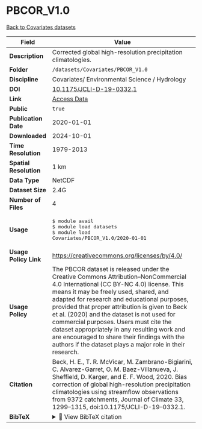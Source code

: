 # PBCOR_V1.0

[Back to Covariates datasets](../Covariates.md)

| Field | Value |
|--------|-------|
| **Description** | Corrected global high-resolution precipitation climatologies. |
| **Folder** | `/datasets/Covariates/PBCOR_V1.0` |
| **Discipline** | Covariates/ Environmental Science / Hydrology |
| **DOI** | [10.1175/JCLI-D-19-0332.1](https://doi.org/10.1175/JCLI-D-19-0332.1) |
| **Link** | [Access Data](http://www.gloh2o.org/pbcor/) |
| **Public** | `true` |
| **Publication Date** | 2020-01-01 |
| **Downloaded** | 2024-10-01 |
| **Time Resolution** | 1979-2013 |
| **Spatial Resolution** | 1 km |
| **Data Type** | NetCDF |
| **Dataset Size** | 2.4G |
| **Number of Files** | 4 |
| **Usage** | <pre>&#36; module avail<br>&#36; module load datasets<br>&#36; module load Covariates/PBCOR_V1.0/2020-01-01</pre> |
| **Usage Policy Link** | https://creativecommons.org/licenses/by/4.0/ |
| **Usage Policy** | The PBCOR dataset is released under the Creative Commons Attribution–NonCommercial 4.0 International (CC BY-NC 4.0) license. This means it may be freely used, shared, and adapted for research and educational purposes, provided that proper attribution is given to Beck et al. (2020) and the dataset is not used for commercial purposes. Users must cite the dataset appropriately in any resulting work and are encouraged to share their findings with the authors if the dataset plays a major role in their research. |
| **Citation** | Beck, H. E., T. R. McVicar, M. Zambrano-Bigiarini, C. Alvarez-Garret, O. M. Baez-Villanueva, J. Sheffield, D. Karger, and E. F. Wood, 2020. Bias correction of global high-resolution precipitation climatologies using streamflow observations from 9372 catchments, Journal of Climate 33, 1299–1315, doi:10.1175/JCLI-D-19–0332.1. |
| **BibTeX** | <details><summary>📜 View BibTeX citation</summary><pre>@article { BiasCorrectionofGlobalHighResolutionPrecipitationClimatologiesUsingStreamflowObservationsfrom9372Catchments,<br>      author = &quot;Hylke E. Beck and Eric F. Wood and Tim R. McVicar and Mauricio Zambrano-Bigiarini and Camila Alvarez-Garreton and Oscar M. Baez-Villanueva and Justin Sheffield and Dirk N. Karger&quot;,<br>      title = &quot;Bias Correction of Global High-Resolution Precipitation Climatologies Using Streamflow Observations from 9372 Catchments&quot;,<br>      journal = &quot;Journal of Climate&quot;,<br>      year = &quot;2020&quot;,<br>      publisher = &quot;American Meteorological Society&quot;,<br>      address = &quot;Boston MA, USA&quot;,<br>      volume = &quot;33&quot;,<br>      number = &quot;4&quot;,<br>      doi = &quot;10.1175/JCLI-D-19-0332.1&quot;,<br>      pages=      &quot;1299 - 1315&quot;,<br>      url = &quot;https://journals.ametsoc.org/view/journals/clim/33/4/jcli-d-19-0332.1.xml&quot;<br>}</pre> |
